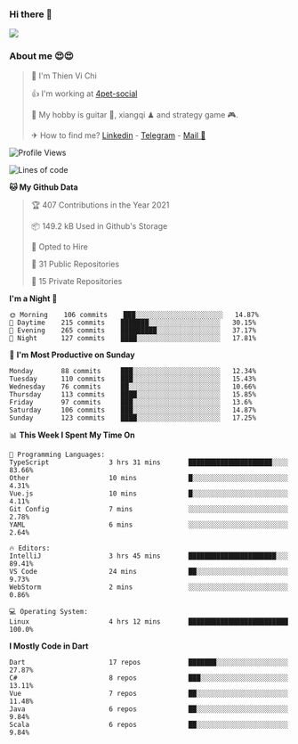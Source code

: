 ### Hi there 👋
![](https://media1.tenor.com/images/9aa4aee77151757a310fcdb4b8fd2a0a/tenor.gif?itemid=12671405)

### About me 😍😍

> 🙎 I'm Thien Vi Chi
> 
> 👍 I'm working at [4pet-social](https://github.com/4pet-social)
>
> 🥞 My hobby is guitar 🎸, xiangqi ♟ and strategy game 🎮.
> 
> ✈ How to find me? [Linkedin](https://www.linkedin.com/in/tvc12/) - [Telegram](https://t.me/yeutham212) - [Mail 📧](mailto:meomeocf98@gmail.com)
> 

<!--START_SECTION:waka-->
![Profile Views](http://img.shields.io/badge/Profile%20Views-2-blue)

![Lines of code](https://img.shields.io/badge/From%20Hello%20World%20I%27ve%20Written-731567%20lines%20of%20code-blue)

**🐱 My Github Data** 

> 🏆 407 Contributions in the Year 2021
 > 
> 📦 149.2 kB Used in Github's Storage 
 > 
> 💼 Opted to Hire
 > 
> 📜 31 Public Repositories 
 > 
> 🔑 15 Private Repositories  
 > 
**I'm a Night 🦉** 

```text
🌞 Morning    106 commits    ███░░░░░░░░░░░░░░░░░░░░░░   14.87% 
🌆 Daytime    215 commits    ███████░░░░░░░░░░░░░░░░░░   30.15% 
🌃 Evening    265 commits    █████████░░░░░░░░░░░░░░░░   37.17% 
🌙 Night      127 commits    ████░░░░░░░░░░░░░░░░░░░░░   17.81%

```
📅 **I'm Most Productive on Sunday** 

```text
Monday       88 commits     ███░░░░░░░░░░░░░░░░░░░░░░   12.34% 
Tuesday      110 commits    ███░░░░░░░░░░░░░░░░░░░░░░   15.43% 
Wednesday    76 commits     ██░░░░░░░░░░░░░░░░░░░░░░░   10.66% 
Thursday     113 commits    ████░░░░░░░░░░░░░░░░░░░░░   15.85% 
Friday       97 commits     ███░░░░░░░░░░░░░░░░░░░░░░   13.6% 
Saturday     106 commits    ███░░░░░░░░░░░░░░░░░░░░░░   14.87% 
Sunday       123 commits    ████░░░░░░░░░░░░░░░░░░░░░   17.25%

```


📊 **This Week I Spent My Time On** 

```text
💬 Programming Languages: 
TypeScript               3 hrs 31 mins       █████████████████████░░░░   83.66% 
Other                    10 mins             █░░░░░░░░░░░░░░░░░░░░░░░░   4.31% 
Vue.js                   10 mins             █░░░░░░░░░░░░░░░░░░░░░░░░   4.11% 
Git Config               7 mins              ░░░░░░░░░░░░░░░░░░░░░░░░░   2.78% 
YAML                     6 mins              ░░░░░░░░░░░░░░░░░░░░░░░░░   2.64%

🔥 Editors: 
IntelliJ                 3 hrs 45 mins       ██████████████████████░░░   89.41% 
VS Code                  24 mins             ██░░░░░░░░░░░░░░░░░░░░░░░   9.73% 
WebStorm                 2 mins              ░░░░░░░░░░░░░░░░░░░░░░░░░   0.86%

💻 Operating System: 
Linux                    4 hrs 12 mins       █████████████████████████   100.0%

```

**I Mostly Code in Dart** 

```text
Dart                     17 repos            ███████░░░░░░░░░░░░░░░░░░   27.87% 
C#                       8 repos             ███░░░░░░░░░░░░░░░░░░░░░░   13.11% 
Vue                      7 repos             ██░░░░░░░░░░░░░░░░░░░░░░░   11.48% 
Java                     6 repos             ██░░░░░░░░░░░░░░░░░░░░░░░   9.84% 
Scala                    6 repos             ██░░░░░░░░░░░░░░░░░░░░░░░   9.84%

```



<!--END_SECTION:waka-->